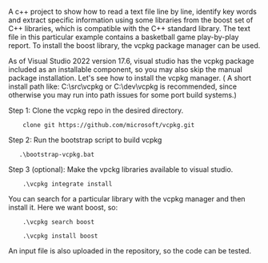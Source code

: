 A c++ project to show how to read a text file line by line, identify key words and extract specific information using some libraries from the boost set of C++ libraries, which is compatible with the C++ standard library. The text file in this particular example contains a basketball game play-by-play report. To install the boost library, the vcpkg package manager can be used. 


As of Visual Studio 2022 version 17.6, visual studio has the vcpkg package included as an installable component, so you may also skip the manual package installation.
Let's see how to install the vcpkg manager. ( A short install path like: C:\src\vcpkg or C:\dev\vcpkg is recommended, since otherwise you may run into path issues for some port build systems.)

Step 1: Clone the vcpkg repo in the desired directory.

        clone git https://github.com/microsoft/vcpkg.git

Step 2: Run the bootstrap script to build vcpkg

       .\bootstrap-vcpkg.bat

Step 3 (optional): Make the vpckg libraries available to visual studio. 

        .\vcpkg integrate install

You can search for a particular library with the vcpkg manager and then install it. Here we want boost, so:

        .\vcpkg search boost
    
        .\vcpkg install boost

An input file is also uploaded in the repository, so the code can be tested.




